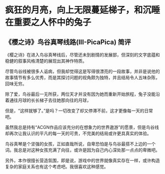 # 疯狂的月亮，向上无限蔓延梯子，和沉睡在重要之人怀中的兔子
## 《樱之诗》鸟谷真琴线路(III-PicaPica) 简评

《樱之诗》在进入鸟谷真琴线后，尽管还未到剧情的发展部，但深刻的文字底蕴和稳健的叙事风格清楚的展现出其神作特质。

尽管鸟谷线被很多人诟病，但我却觉得这是写得很漂亮的一段故事，并非是说他的故事情节有多么优秀，而是其探讨问题的视角颇为独特，并且结局令人五味杂陈，回味无穷。

除了爱，鸟谷最后一无所获，两位天才并没有因为她而重新开始旅程，兔子没能沿着通往月球的长长梯子去往她那向往的月球，

但是，“这样就够了。”是吗？一切改变了却又停滞不前，这才更像每一天的日常吧。

虽然我总是持有“ACGN作品应该充分的在想象力的世界遨游”的愿景，但是鸟谷线却再次让我认识的平凡的每一天的可贵，不完美的结局或许更具真实的体验。

鸟谷真琴是个坚强的女孩，正如直哉所说，自卑恐怕是与鸟谷最搭不上边的一个词。我总是对这种女孩充满了向往，或许是因为自己内心深处那一点点的卑微吧。

另外，本作很擅长营造氛围，即是说，游戏中的世界就像真实存在一样，或许构造复杂的家庭关系也有这个考虑吧。我很喜欢这种感觉。
